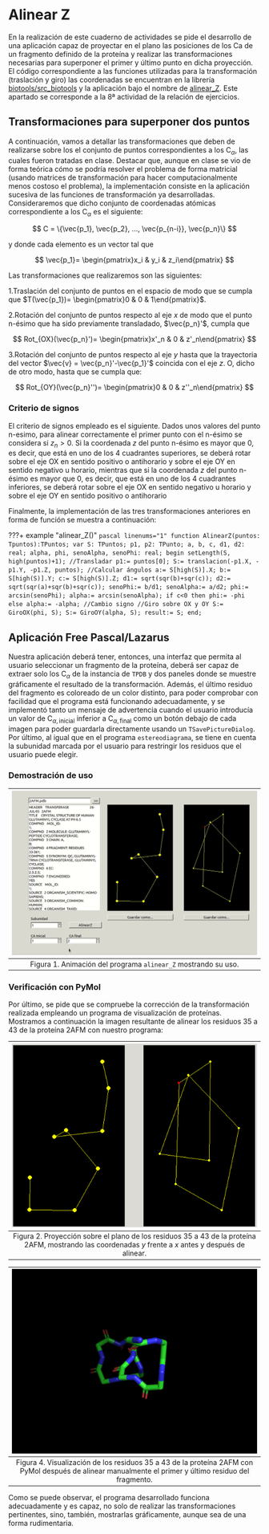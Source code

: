 # Alinear Z

En la realización de este cuaderno de actividades se pide el desarrollo de una aplicación capaz de proyectar en el plano las posiciones de los Ca de un fragmento definido de la proteína y realizar las transformaciones necesarias para superponer el primer y último punto en dicha proyección. El código correspondiente a las funciones utilizadas para la transformación (traslación y giro) las coordenadas se encuentran en la librería [biotools/src_biotools](https://github.com/currocam/biotools_hQC/blob/master/biotools/src_biotools.pas) y la aplicación bajo el nombre de [alinear_Z](https://github.com/currocam/biotools_hQC/tree/master/alinear_Z). Este apartado se corresponde a la 8ª actividad de la relación de ejercicios.

## Transformaciones para superponer dos puntos

A continuación, vamos a detallar las transformaciones que deben de realizarse sobre los el conjunto de puntos correspondientes a los $\text{C}_\alpha$, las cuales fueron tratadas en clase. Destacar que, aunque en clase se vio de forma teórica cómo se podría resolver el problema de forma matricial (usando matrices de transformación para hacer computacionalmente menos costoso el problema), la implementación consiste en la aplicación sucesiva de las funciones de transformación ya desarrolladas. Consideraremos que dicho conjunto de coordenadas atómicas correspondiente a los $\text{C}_\alpha$ es el siguiente:

$$
C = \{\vec{p_1}, \vec{p_2}, ..., \vec{p_{n-i}}, \vec{p_n}\}
$$

y donde cada elemento es un vector tal que

$$
\vec{p_1}= \begin{pmatrix}x_i & y_i & z_i\end{pmatrix}
$$

Las transformaciones que realizaremos son las siguientes:


1.Traslación del conjunto de puntos en el espacio de modo que se cumpla que $T(\vec{p_1})= \begin{pmatrix}0 & 0 & 1\end{pmatrix}$.

2.Rotación del conjunto de puntos respecto al eje $x$ de modo que el punto n-ésimo que ha sido previamente transladado, $\vec{p_n}'$, cumpla que

$$
Rot_{OX}(\vec{p_n}')= \begin{pmatrix}x'_n & 0 & z'_n\end{pmatrix}
$$

3.Rotación del conjunto de puntos respecto al eje $y$ hasta que la trayectoria del vector $\vec{v} = \vec{p_n}'-\vec{p_1}'$ coincida con el eje $z$. O, dicho de otro modo, hasta que se cumpla que:

$$
Rot_{OY}(\vec{p_n}'')= \begin{pmatrix}0 & 0 & z''_n\end{pmatrix}
$$

### Criterio de signos

El criterio de signos empleado es el siguiente. Dados unos valores del punto n-esimo, para alinear correctamente el primer punto con el n-ésimo se considera si  $z_n>0$. Si la coordenada $z$ del punto n-ésimo es mayor que 0, es decir, que está en uno de los 4 cuadrantes superiores, se deberá rotar sobre el eje $\text{OX}$ en sentido positivo o antihorario y sobre el eje $\text{OY}$ en sentido negativo u horario, mientras que si la coordenada $z$ del punto n-ésimo es mayor que 0, es decir, que está en uno de los 4 cuadrantes inferiores, se deberá rotar sobre el eje $\text{OX}$ en sentido negativo u horario y sobre el eje $\text{OY}$ en sentido positivo o antihorario

Finalmente, la implementación de las tres transformaciones anteriores en forma de función se muestra a continuación:

???+ example "alinear_Z()"
	```pascal linenums="1"
    function AlinearZ(puntos: Tpuntos):TPuntos;
    var
    S: TPuntos;
    p1, p2: TPunto;
    a, b, c, d1, d2: real;
    alpha, phi, senoAlpha, senoPhi: real;
    begin
    setLength(S, high(puntos)+1);
    //Transladar
    p1:= puntos[0];
    S:= translacion(-p1.X, -p1.Y, -p1.Z, puntos);
    //Calcular ángulos
    a:= S[high(S)].X;
    b:= S[high(S)].Y;
    c:= S[high(S)].Z;
    d1:= sqrt(sqr(b)+sqr(c));
    d2:= sqrt(sqr(a)+sqr(b)+sqr(c));
    senoPhi:= b/d1;
    senoAlpha:= a/d2;
    phi:= arcsin(senoPhi);
    alpha:= arcsin(senoAlpha);
    if c<0 then phi:= -phi else alpha:= -alpha; //Cambio signo
    //Giro sobre OX y OY
    S:= GiroOX(phi, S);
    S:= GiroOY(alpha, S);
    result:= S;
    end;
	```

## Aplicación Free Pascal/Lazarus

Nuestra aplicación deberá tener, entonces, una interfaz que permita al usuario seleccionar un fragmento de la proteína, deberá ser capaz de extraer solo los $\text{C}_{\alpha}$ de la instancia de `TPDB` y dos paneles donde se muestre gráficamente el resultado de la transformación. Además, el último residuo del fragmento es coloreado de un color distinto, para poder comprobar con facilidad que el programa está funcionando adecuadamente,  y se implementó tanto un mensaje de advertencia cuando el usuario introducía un valor de $\text{C}_{\alpha, \text{inicial}}$ inferior a $\text{C}_{\alpha, \text{final}}$ como un botón debajo de cada imagen para poder guardarla directamente usando un `TSavePictureDialog`. Por último, al igual que en el programa `estereodiagrama`, se tiene en cuenta la subunidad marcada por el usuario para restringir los residuos que el usuario puede elegir.      

### Demostración de uso

|![Interfaz gráfica para el programa Alinear Z](images/alinearZ.gif)|
|:-----------------------------------------------------------------------------:|
| Figura 1. Animación del programa `alinear_Z` mostrando su uso.|

### Verificación con PyMol
Por último, se pide que se compruebe la corrección de la transformación realizada empleando un programa de visualización de proteínas. Mostramos a continuación la imagen resultante de alinear los residuos 35 a 43 de la proteína 2AFM con nuestro programa:

|![alinearZ_pascal.png](images/alinear_pascal.png)|
|:-----------------------------------------------------------------------------:|
| Figura 2. Proyección sobre el plano de los residuos 35 a 43 de la proteína 2AFM, mostrando las coordenadas $y$ frente a $x$ antes y después de alinear.|


|![alinearZ_pymols.png](images/alinear_pymol.png)|
|:-----------------------------------------------------------------------------:|
| Figura 4. Visualización de los residuos 35 a 43 de la proteína 2AFM con PyMol después de alinear manualmente el primer y último residuo del fragmento.|

Como se puede observar, el programa desarrollado funciona adecuadamente y es capaz, no solo de realizar las transformaciones pertinentes, sino, también, mostrarlas gráficamente, aunque sea de una forma rudimentaria.
